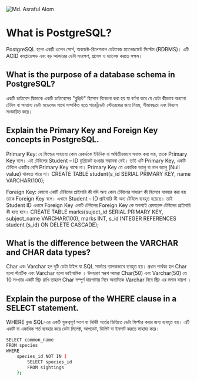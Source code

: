![Md. Asraful Alom]()
# What is PostgreSQL?
PostgreSQL হলো একটি ওপেন সোর্স, অবজেক্ট-রিলেশনাল ডেটাবেজ ম্যানেজমেন্ট সিস্টেম (RDBMS)। এটি ACID কমপ্লায়েন্সড এবং বড় আকারের ডেটা সংরক্ষণ, প্রসেস ও ম্যানেজ করতে সক্ষম। 

## What is the purpose of a database schema in PostgreSQL?
একটি ডাটাবেস স্কিমাকে একটি ডাটাবেসের "ব্লুপ্রিন্ট" হিসেবে বিবেচনা করা হয় যা বর্ণনা করে যে ডেটা কীভাবে অন্যান্য টেবিল বা অন্যান্য ডেটা মডেলের সাথে সম্পর্কিত হতে পারে|ডেটা স্টোরেজের জন্য নিয়ম, সীমাবদ্ধতা এবং বিন্যাস সংজ্ঞায়িত করে।


## Explain the Primary Key and Foreign Key concepts in PostgreSQL.

Primary Key: যে ফিল্ডের সাহায্যে কোন রেকর্ডকে ইউনিক বা অদ্বিতীয়ভাবে সনাক্ত করা যায়, তাকে Primary Key বলে। এই টেবিলের Student – ID ডুপ্লিকেট হওয়ার সম্ভাবনা নেই। তাই এটি Primary Key, একটি টেবিলে একটির বেশি Primary Key থাকে না। Primary Key তে একাধিক ভ্যালু বা নাল ভ্যালু (Null value) থাকতে পারে না।
CREATE TABLE student(s_id SERIAL PRIMARY KEY, name VARCHAR(100);

Foreign Key: কোনো একটি টেবিলের প্রাইমারি কী যদি অন্য কোন টেবিলের সাধারণ কী হিসেবে ব্যবহার করা হয় তাকে Foreign Key বলে। এখানে Student – ID প্রাইমারি কী অন্য টেবিলে ব্যবহৃত হয়েছে। তাই Student ID এখানে Foreign Key একটি টেবিলের Foreign Key কে অবশ্যই রেফারেন্স টেবিলের প্রাইমারি কী হতে হবে।
CREATE TABLE marks(suject_id SERIAL PRIMARY KEY, subject_name VARCHAR(100), marks INT, s_id INTEGER REFERENCES student (s_id) ON DELETE CASCADE);


## What is the difference between the VARCHAR and CHAR data types?
Char এবং Varchar হল দুটি ডেটা টাইপ যা SQL সার্ভারে ব্যাপকভাবে ব্যবহৃত হয়। প্রধান পার্থক্য হল Char হলো স্ট্যাটিক এবং Varchar হলো ডাইনামিক । উদহারণ স্বরূপ আমরা Char(50)
এবং  Varchar(50) তে  10  সংখ্যার একটি স্ট্রিং রাখি তাহলে Char সম্পূর্ণ যায়গাটায় নিবে অন্যদিকে Varchar নিবে স্ট্রিং এর সমান যায়গা । 


## Explain the purpose of the WHERE clause in a SELECT statement.

WHERE ক্লজ SQL-এর একটি গুরুত্বপূর্ণ অংশ যা নির্দিষ্ট শর্তের ভিত্তিতে ডেটা ফিল্টার করার জন্য ব্যবহৃত হয়। এটি একটি বা একাধিক শর্ত ব্যবহার করে ডেটা সিলেক্ট, আপডেট, ডিলিট বা ইনসার্ট করতে সাহায্য করে।

```sh 
SELECT common_name
FROM species
WHERE
    species_id NOT IN (
        SELECT species_id
        FROM sightings
    );
```
